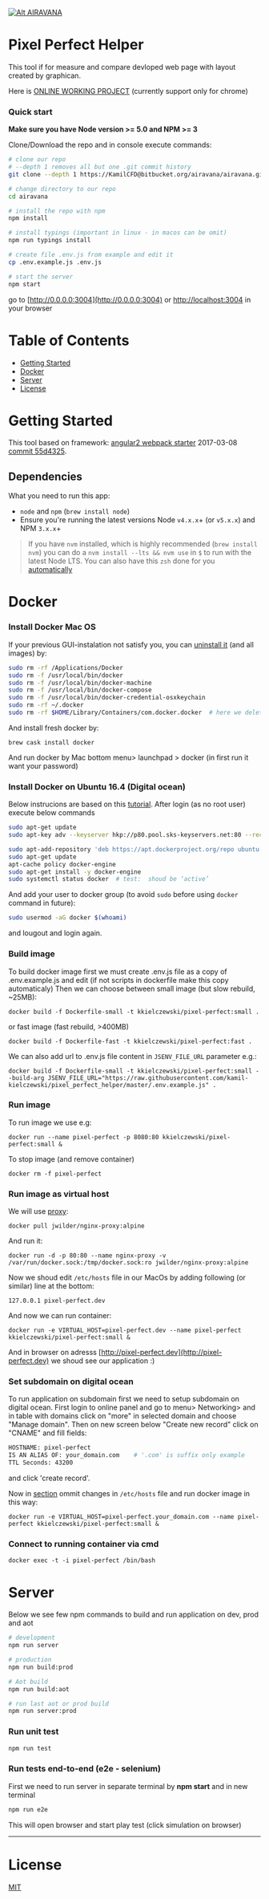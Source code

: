 [![Alt AIRAVANA](./src/assets/img/airavana-logo.png?raw=true "Optional Title")](http://airavna.net)




# Pixel Perfect Helper
 
This tool if for measure and compare devloped web page with layout created by graphican. 
 
Here is [ONLINE WORKING PROJECT](http://pixel-perfect.airavana.net/) 
(currently support only for chrome)


### Quick start
**Make sure you have Node version >= 5.0 and NPM >= 3**

Clone/Download the repo and in console execute commands: 

```bash
# clone our repo
# --depth 1 removes all but one .git commit history
git clone --depth 1 https://KamilCFD@bitbucket.org/airavana/airavana.git

# change directory to our repo
cd airavana

# install the repo with npm
npm install

# install typings (important in linux - in macos can be omit)
npm run typings install

# create file .env.js from example and edit it
cp .env.example.js .env.js

# start the server
npm start
```
go to [http://0.0.0.0:3004](http://0.0.0.0:3004) or [http://localhost:3004](http://localhost:3004) in your browser

# Table of Contents
* [Getting Started](#getting-started)
* [Docker](#docker)
* [Server](#server)
* [License](#license)


# Getting Started

This tool based on framework: [angular2 webpack starter](https://github.com/AngularClass/angular2-webpack-starter) 2017-03-08 [commit 55d4325](https://github.com/AngularClass/angular2-webpack-starter/tree/55d4325aad6caae60e9a15749f1d15953a9f51d6).

## Dependencies
What you need to run this app:
* `node` and `npm` (`brew install node`)
* Ensure you're running the latest versions Node `v4.x.x`+ (or `v5.x.x`) and NPM `3.x.x`+

> If you have `nvm` installed, which is highly recommended (`brew install nvm`) you can do a `nvm install --lts && nvm use` in `$` to run with the latest Node LTS. You can also have this `zsh` done for you [automatically](https://github.com/creationix/nvm#calling-nvm-use-automatically-in-a-directory-with-a-nvmrc-file) 

# Docker

### Install Docker Mac OS

If your previous GUI-instalation not satisfy you, you can [uninstall it](https://therealmarv.com/how-to-fully-uninstall-the-offical-docker-os-x-installation/) (and all images) by:

``` bash
sudo rm -rf /Applications/Docker
sudo rm -f /usr/local/bin/docker
sudo rm -f /usr/local/bin/docker-machine
sudo rm -f /usr/local/bin/docker-compose
sudo rm -f /usr/local/bin/docker-credential-osxkeychain
sudo rm -rf ~/.docker
sudo rm -rf $HOME/Library/Containers/com.docker.docker  # here we delete stored images
```

And install fresh docker by:

`brew cask install docker`

And run docker by Mac bottom menu> launchpad > docker (in first run it want your password) 

### Install Docker on Ubuntu 16.4 (Digital ocean)

Below instrucions are based on this [tutorial](https://www.digitalocean.com/community/tutorials/how-to-install-and-use-docker-on-ubuntu-16-04). After login (as no root user) execute below commands

```bash
sudo apt-get update
sudo apt-key adv --keyserver hkp://p80.pool.sks-keyservers.net:80 --recv-keys 58118E89F3A912897C070ADBF76221572C52609D

sudo apt-add-repository 'deb https://apt.dockerproject.org/repo ubuntu-xenial main'
sudo apt-get update
apt-cache policy docker-engine
sudo apt-get install -y docker-engine
sudo systemctl status docker  # test:  shoud be ‘active’

```

And add your user to docker group (to avoid `sudo` before using `docker` command in future):

```bash
sudo usermod -aG docker $(whoami)
```

and lougout and login again.


### Build image

To build docker image first we must create .env.js file as a copy of .env.example.js and edit (if not scripts in dockerfile make this copy automaticaly) 
Then we can choose between small image (but slow rebuild, ~25MB): 

`docker build -f Dockerfile-small -t kkielczewski/pixel-perfect:small .`

or fast image (fast rebuild, >400MB)

`docker build -f Dockerfile-fast -t kkielczewski/pixel-perfect:fast .`

We can also add url to .env.js file content in `JSENV_FILE_URL` parameter e.g.:

`docker build -f Dockerfile-small -t kkielczewski/pixel-perfect:small --build-arg JSENV_FILE_URL="https://raw.githubusercontent.com/kamil-kielczewski/pixel_perfect_helper/master/.env.example.js" .`

### Run image

To run image we use e.g:

`docker run --name pixel-perfect -p 8080:80 kkielczewski/pixel-perfect:small &`

To stop image (and remove container)

`docker rm -f pixel-perfect`


### Run image as virtual host 

We will use [proxy](https://github.com/jwilder/nginx-proxy):

`docker pull jwilder/nginx-proxy:alpine`

And run it:

`docker run -d -p 80:80 --name nginx-proxy -v /var/run/docker.sock:/tmp/docker.sock:ro jwilder/nginx-proxy:alpine`

Now we shoud edit `/etc/hosts` file in our MacOs by adding following (or similar) line at the bottom:

`127.0.0.1 pixel-perfect.dev`

And now we can run container:

`docker run -e VIRTUAL_HOST=pixel-perfect.dev --name pixel-perfect kkielczewski/pixel-perfect:small &`

And in browser on adresss [http://pixel-perfect.dev](http://pixel-perfect.dev) we shoud see our application :)

### Set subdomain on digital ocean

To run application on subdomain first we need to setup subdomain on digital ocean. 
First login to online panel and go to menu> Networking> and in table with domains click 
on "more" in selected domain and choose "Manage domain". Then on new screen below "Create new record" click on "CNAME"
and fill fields:

```bash
HOSTNAME: pixel-perfect
IS AN ALIAS OF: your_domain.com    # '.com' is suffix only example
TTL Seconds: 43200
```
and click 'create record'.

Now in  [section](#run-image-as-virtual-host) ommit changes in `/etc/hosts` file and run docker image in this way:

`docker run -e VIRTUAL_HOST=pixel-perfect.your_domain.com --name pixel-perfect kkielczewski/pixel-perfect:small &`

### Connect to running container via cmd

`docker exec -t -i pixel-perfect /bin/bash`


# Server

Below we see few npm commands to build and run application on dev, prod and aot

```bash
# development
npm run server

# production
npm run build:prod

# Aot build
npm run build:aot

# run last aot or prod build
npm run server:prod
```

### Run unit test
```bash
npm run test
```

### Run tests end-to-end (e2e - selenium)
First we need to run server in separate terminal by **npm start** and in new terminal
```bash
npm run e2e
```
This will open browser and start play test (click simulation on browser)

___

# License
 [MIT](/LICENSE)
